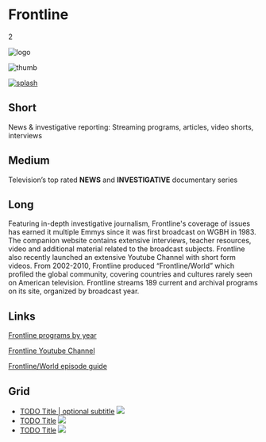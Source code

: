 # Frontline

2

![logo](https://s3.amazonaws.com/wgbhstocksales.org/content/collections/frontline/frontline-logo.png)

![thumb](https://s3.amazonaws.com/wgbhstocksales.org/content/collections/frontline/frontline-thumb_348x196.png)

[![splash](https://s3.amazonaws.com/wgbhstocksales.org/content/collections/frontline/frontline_collection_main_770x433.png)](http://www.pbs.org/wgbh/pages/frontline/)

## Short

News & investigative reporting:
Streaming programs, articles, video shorts, interviews

## Medium

Television’s top rated **NEWS** and **INVESTIGATIVE** documentary series

## Long
Featuring in-depth investigative journalism, Frontline's coverage of issues has earned it multiple 
Emmys since it was first broadcast on WGBH in 1983.  The companion website
contains extensive interviews, teacher resources, video and additional material
related to the broadcast subjects.  Frontline also recently launched an extensive 
Youtube Channel with short form videos. From 2002-2010, Frontline produced
“Frontline/World” which profiled the global community, covering countries and cultures rarely 
seen on American television.  Frontline streams 189 current and archival 
programs on its site, organized by broadcast year. 

## Links

[Frontline programs by year](http://www.pbs.org/wgbh/pages/frontline/programs/)

[Frontline Youtube Channel](https://www.youtube.com/user/PBSfrontline)

[Frontline/World episode guide](http://www.pbs.org/frontlineworld/about/episodeguide.html)

## Grid

- [TODO Title | optional subtitle](/TODO) ![](https://s3.amazonaws.com/wgbhstocksales.org/content/collections/frontline/Troubled+water_348x196.png)
- [TODO Title](/TODO) ![](https://s3.amazonaws.com/wgbhstocksales.org/content/collections/frontline/The+case+against+DNA+evidence_348x196.png)
- [TODO Title](/TODO) ![](https://s3.amazonaws.com/wgbhstocksales.org/content/collections/frontline/Obama+%26+Syria-Demsey+Joint+Chiefs+of+Staff_348x196.png)
